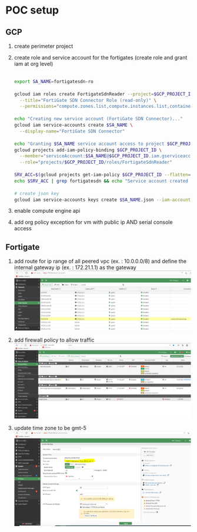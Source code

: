 
# POC setup
## GCP
1. create perimeter project
1. create role and service account for the fortigates (create role and grant iam at org level)

    ```bash
    
    export SA_NAME=fortigatesdn-ro
    
    gcloud iam roles create FortigateSdnReader --project=$GCP_PROJECT_ID \
      --title="FortiGate SDN Connector Role (read-only)" \
      --permissions="compute.zones.list,compute.instances.list,container.clusters.list,container.nodes.list,container.pods.list,container.services.list"

    echo "Creating new service account (FortiGate SDN Connector)..."
    gcloud iam service-accounts create $SA_NAME \
      --display-name="FortiGate SDN Connector"

    echo "Granting $SA_NAME service account access to project $GCP_PROJECT_ID..."
    gcloud projects add-iam-policy-binding $GCP_PROJECT_ID \
      --member="serviceAccount:$SA_NAME@$GCP_PROJECT_ID.iam.gserviceaccount.com" \
      --role="projects/$GCP_PROJECT_ID/roles/FortigateSdnReader"

    SRV_ACC=$(gcloud projects get-iam-policy $GCP_PROJECT_ID --flatten="bindings[].members" --filter="bindings.role:FortigateSdnReader" --format="value(bindings.members)")
    echo $SRV_ACC | grep fortigatesdn && echo "Service account created succesfully" || echo "Something went wrong"
    
    # create json key
    gcloud iam service-accounts keys create $SA_NAME.json --iam-account  $SA_NAME@${GCP_PROJECT_ID}.iam.gserviceaccount.com
    ```

1. enable compute engine api
1. add org policy exception for vm with public ip AND serial console access

## Fortigate
1. add route for ip range of all peered vpc (ex. : 10.0.0.0/8) and define the internal gateway ip (ex. : 172.21.1.1) as the gateway
![route](route.png)

1. add firewall policy to allow traffic
![policies](policies.png)

1. update time zone to be gmt-5
![settings](settings.png)

